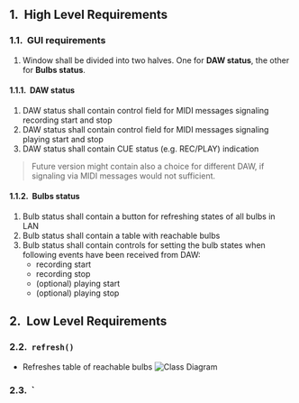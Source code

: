 <style>
body { counter-reset: h1counter h2counter h3counter h4counter h5counter h6counter; }

h1 { counter-reset: h2counter; }
h2 { counter-reset: h3counter; }
h3 { counter-reset: h4counter; }
h4 { counter-reset: h5counter; }
h5 { counter-reset: h6counter; }
h6 {}

h2:before {
    counter-increment: h2counter;
    content: counter(h2counter) ".\0000a0\0000a0";
}

h3:before {
    counter-increment: h3counter;
    content: counter(h2counter) "." counter(h3counter) ".\0000a0\0000a0";
}

h4:before {
    counter-increment: h4counter;
    content: counter(h2counter) "." counter(h3counter) "." counter(h4counter) ".\0000a0\0000a0";
}

h5:before {
    counter-increment: h5counter;
    content: counter(h2counter) "." counter(h3counter) "." counter(h4counter) "." counter(h5counter) ".\0000a0\0000a0";
}

h6:before {
    counter-increment: h6counter;
    content: counter(h2counter) "." counter(h3counter) "." counter(h4counter) "." counter(h5counter) "." counter(h6counter) ".\0000a0\0000a0";
}
</style>
## High Level Requirements

### GUI requirements
1. Window shall be divided into two halves. One for **DAW status**, the other for **Bulbs status**.

#### DAW status
1. DAW status shall contain control field for MIDI messages signaling recording start and stop
1. DAW status shall contain control field for MIDI messages signaling playing start and stop
1. DAW status shall contain CUE status (e.g. REC/PLAY) indication
> Future version might contain also a choice for different DAW, if signaling via MIDI messages would not sufficient. 

#### Bulbs status
1. Bulb status shall contain a button for refreshing states of all bulbs in LAN
1. Bulb status shall contain a table with reachable bulbs
1. Bulb status shall contain controls for setting the bulb states when following events have been received from DAW:
   - recording start
   - recording stop
   - (optional) playing start
   - (optional) playing stop

## Low Level Requirements
### `refresh()`
- Refreshes table of reachable bulbs
![Class Diagram](http://www.plantuml.com/plantuml/proxy?src=https://raw.githubusercontent.com/voytex/yeeq/refs/heads/main/design/uml/instance.puml)
### `
